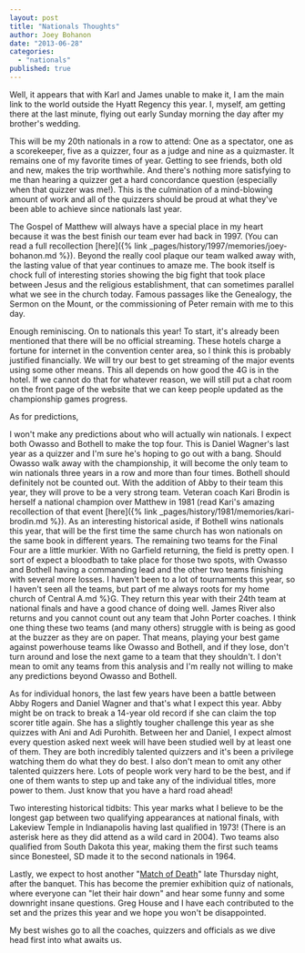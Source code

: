 ```yaml
---
layout: post
title: "Nationals Thoughts"
author: Joey Bohanon
date: "2013-06-28"
categories: 
  - "nationals"
published: true
---
```


Well, it appears that with Karl and James unable to make it, I am the main link to the world outside the Hyatt Regency this year. I, myself, am getting there at the last minute, flying out early Sunday morning the day after my brother's wedding.  
  
This will be my 20th nationals in a row to attend: One as a spectator, one as a scorekeeper, five as a quizzer, four as a judge and nine as a quizmaster. It remains one of my favorite times of year. Getting to see friends, both old and new, makes the trip worthwhile. And there's nothing more satisfying to me than hearing a quizzer get a hard concordance question (especially when that quizzer was me!). This is the culmination of a mind-blowing amount of work and all of the quizzers should be proud at what they've been able to achieve since nationals last year.  
  
The Gospel of Matthew will always have a special place in my heart because it was the best finish our team ever had back in 1997. (You can read a full recollection [here]({% link _pages/history/1997/memories/joey-bohanon.md %}). Beyond the really cool plaque our team walked away with, the lasting value of that year continues to amaze me. The book itself is chock full of interesting stories showing the big fight that took place between Jesus and the religious establishment, that can sometimes parallel what we see in the church today. Famous passages like the Genealogy, the Sermon on the Mount, or the commissioning of Peter remain with me to this day.  
  
Enough reminiscing. On to nationals this year! To start, it's already been mentioned that there will be no official streaming. These hotels charge a fortune for internet in the convention center area, so I think this is probably justified financially. We will try our best to get streaming of the major events using some other means. This all depends on how good the 4G is in the hotel. If we cannot do that for whatever reason, we will still put a chat room on the front page of the website that we can keep people updated as the championship games progress.  
  
As for predictions,

I won't make any predictions about who will actually win nationals. I expect both Owasso and Bothell to make the top four. This is Daniel Wagner's last year as a quizzer and I'm sure he's hoping to go out with a bang. Should Owasso walk away with the championship, it will become the only team to win nationals three years in a row and more than four times. Bothell should definitely not be counted out. With the addition of Abby to their team this year, they will prove to be a very strong team. Veteran coach Kari Brodin is herself a national champion over Matthew in 1981 (read Kari's amazing recollection of that event [here]({% link _pages/history/1981/memories/kari-brodin.md %}). As an interesting historical aside, if Bothell wins nationals this year, that will be the first time the same church has won nationals on the same book in different years. The remaining two teams for the Final Four are a little murkier. With no Garfield returning, the field is pretty open. I sort of expect a bloodbath to take place for those two spots, with Owasso and Bothell having a commanding lead and the other two teams finishing with several more losses. I haven't been to a lot of tournaments this year, so I haven't seen all the teams, but part of me always roots for my home church of Central A.md %}G. They return this year with their 24th team at national finals and have a good chance of doing well. James River also returns and you cannot count out any team that John Porter coaches. I think one thing these two teams (and many others) struggle with is being as good at the buzzer as they are on paper. That means, playing your best game against powerhouse teams like Owasso and Bothell, and if they lose, don't turn around and lose the next game to a team that they shouldn't. I don't mean to omit any teams from this analysis and I'm really not willing to make any predictions beyond Owasso and Bothell.

  
As for individual honors, the last few years have been a battle between Abby Rogers and Daniel Wagner and that's what I expect this year. Abby might be on track to break a 14-year old record if she can claim the top scorer title again. She has a slightly tougher challenge this year as she quizzes with Ani and Adi Purohith. Between her and Daniel, I expect almost every question asked next week will have been studied well by at least one of them. They are both incredibly talented quizzers and it's been a privilege watching them do what they do best. I also don't mean to omit any other talented quizzers here. Lots of people work very hard to be the best, and if one of them wants to step up and take any of the individual titles, more power to them. Just know that you have a hard road ahead!  
  
Two interesting historical tidbits: This year marks what I believe to be the longest gap between two qualifying appearances at national finals, with Lakeview Temple in Indianapolis having last qualified in 1973! (There is an asterisk here as they did attend as a wild card in 2004). Two teams also qualified from South Dakota this year, making them the first such teams since Bonesteel, SD made it to the second nationals in 1964. 
  
Lastly, we expect to host another "[Match of Death](http://www.youtube.com/watch?feature=player_embedded&v=J4ObdgS4QwY)" late Thursday night, after the banquet. This has become the premier exhibition quiz of nationals, where everyone can "let their hair down" and hear some funny and some downright insane questions. Greg House and I have each contributed to the set and the prizes this year and we hope you won't be disappointed.  
  
My best wishes go to all the coaches, quizzers and officials as we dive head first into what awaits us.
